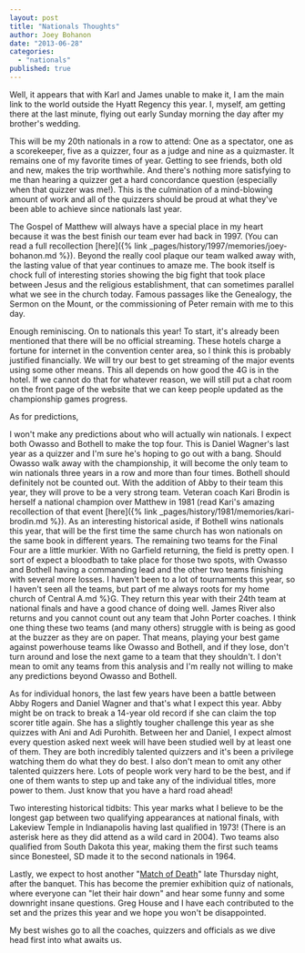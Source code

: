 ```yaml
---
layout: post
title: "Nationals Thoughts"
author: Joey Bohanon
date: "2013-06-28"
categories: 
  - "nationals"
published: true
---
```


Well, it appears that with Karl and James unable to make it, I am the main link to the world outside the Hyatt Regency this year. I, myself, am getting there at the last minute, flying out early Sunday morning the day after my brother's wedding.  
  
This will be my 20th nationals in a row to attend: One as a spectator, one as a scorekeeper, five as a quizzer, four as a judge and nine as a quizmaster. It remains one of my favorite times of year. Getting to see friends, both old and new, makes the trip worthwhile. And there's nothing more satisfying to me than hearing a quizzer get a hard concordance question (especially when that quizzer was me!). This is the culmination of a mind-blowing amount of work and all of the quizzers should be proud at what they've been able to achieve since nationals last year.  
  
The Gospel of Matthew will always have a special place in my heart because it was the best finish our team ever had back in 1997. (You can read a full recollection [here]({% link _pages/history/1997/memories/joey-bohanon.md %}). Beyond the really cool plaque our team walked away with, the lasting value of that year continues to amaze me. The book itself is chock full of interesting stories showing the big fight that took place between Jesus and the religious establishment, that can sometimes parallel what we see in the church today. Famous passages like the Genealogy, the Sermon on the Mount, or the commissioning of Peter remain with me to this day.  
  
Enough reminiscing. On to nationals this year! To start, it's already been mentioned that there will be no official streaming. These hotels charge a fortune for internet in the convention center area, so I think this is probably justified financially. We will try our best to get streaming of the major events using some other means. This all depends on how good the 4G is in the hotel. If we cannot do that for whatever reason, we will still put a chat room on the front page of the website that we can keep people updated as the championship games progress.  
  
As for predictions,

I won't make any predictions about who will actually win nationals. I expect both Owasso and Bothell to make the top four. This is Daniel Wagner's last year as a quizzer and I'm sure he's hoping to go out with a bang. Should Owasso walk away with the championship, it will become the only team to win nationals three years in a row and more than four times. Bothell should definitely not be counted out. With the addition of Abby to their team this year, they will prove to be a very strong team. Veteran coach Kari Brodin is herself a national champion over Matthew in 1981 (read Kari's amazing recollection of that event [here]({% link _pages/history/1981/memories/kari-brodin.md %}). As an interesting historical aside, if Bothell wins nationals this year, that will be the first time the same church has won nationals on the same book in different years. The remaining two teams for the Final Four are a little murkier. With no Garfield returning, the field is pretty open. I sort of expect a bloodbath to take place for those two spots, with Owasso and Bothell having a commanding lead and the other two teams finishing with several more losses. I haven't been to a lot of tournaments this year, so I haven't seen all the teams, but part of me always roots for my home church of Central A.md %}G. They return this year with their 24th team at national finals and have a good chance of doing well. James River also returns and you cannot count out any team that John Porter coaches. I think one thing these two teams (and many others) struggle with is being as good at the buzzer as they are on paper. That means, playing your best game against powerhouse teams like Owasso and Bothell, and if they lose, don't turn around and lose the next game to a team that they shouldn't. I don't mean to omit any teams from this analysis and I'm really not willing to make any predictions beyond Owasso and Bothell.

  
As for individual honors, the last few years have been a battle between Abby Rogers and Daniel Wagner and that's what I expect this year. Abby might be on track to break a 14-year old record if she can claim the top scorer title again. She has a slightly tougher challenge this year as she quizzes with Ani and Adi Purohith. Between her and Daniel, I expect almost every question asked next week will have been studied well by at least one of them. They are both incredibly talented quizzers and it's been a privilege watching them do what they do best. I also don't mean to omit any other talented quizzers here. Lots of people work very hard to be the best, and if one of them wants to step up and take any of the individual titles, more power to them. Just know that you have a hard road ahead!  
  
Two interesting historical tidbits: This year marks what I believe to be the longest gap between two qualifying appearances at national finals, with Lakeview Temple in Indianapolis having last qualified in 1973! (There is an asterisk here as they did attend as a wild card in 2004). Two teams also qualified from South Dakota this year, making them the first such teams since Bonesteel, SD made it to the second nationals in 1964. 
  
Lastly, we expect to host another "[Match of Death](http://www.youtube.com/watch?feature=player_embedded&v=J4ObdgS4QwY)" late Thursday night, after the banquet. This has become the premier exhibition quiz of nationals, where everyone can "let their hair down" and hear some funny and some downright insane questions. Greg House and I have each contributed to the set and the prizes this year and we hope you won't be disappointed.  
  
My best wishes go to all the coaches, quizzers and officials as we dive head first into what awaits us.
